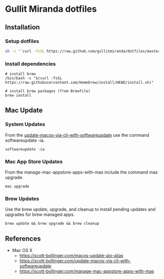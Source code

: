 # Gullit Miranda dotfiles

## Installation

### Setup dotfiles

```bash
sh -c "`curl -fsSL https://raw.github.com/gullitmiranda/dotfiles/master/install.sh`"
```

### Install dependencies

```shell
# install brew
/bin/bash -c "$(curl -fsSL https://raw.githubusercontent.com/Homebrew/install/HEAD/install.sh)"

# install brew packages (from Brewfile)
brew install
```

## Mac Update

### System Updates

From the [update-macos-via-cli-with-softwareupdate](https://scott-bollinger.com/update-macos-via-cli-with-softwareupdate) use the command softwareupdate -ia.

```shell
softwareupdate -ia
```

### Mac App Store Updates

From the manage-mac-appstore-apps-with-mas include the command mas upgrade.

```shell
mas upgrade
```

### Brew Updates

Use the brew update, upgrade, and cleanup to install pending updates and upgrades for brew managed apps.

```shell
brew update && brew upgrade && brew cleanup
```

## References

- Mac OS X
  - <https://scott-bollinger.com/macos-update-aio-alias>
  - <https://scott-bollinger.com/update-macos-via-cli-with-softwareupdate>
  - <https://scott-bollinger.com/manage-mac-appstore-apps-with-mas>
